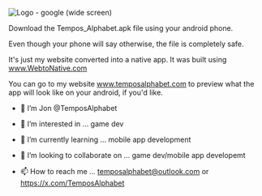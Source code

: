 
![Logo  - google (wide screen)](https://github.com/user-attachments/assets/0a597621-eee7-4b21-8bc3-c7a63a96e256)





Download the Tempos_Alphabet.apk file using your android phone.

Even though your phone will say otherwise, the file is completely safe.

It's just my website converted into a native app. It was built using www.WebtoNative.com

You can go to my website www.temposalphabet.com to preview what the app will look like on your android, if you'd like.





- 👋 I’m Jon @TemposAlphabet
  
- 👀 I’m interested in ... game dev
  
- 🌱 I’m currently learning ... mobile app development
  
- 💞️ I’m looking to collaborate on ... game dev/mobile app developemt
  
- 📫 How to reach me ... temposalphabet@outlook.com or https://x.com/TemposAlphabet
  







